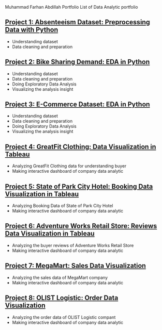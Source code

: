 Muhammad Farhan Abdillah Portfolio
List of Data Analytic portfolio 

## [Project 1: Absenteeism Dataset: Preprocessing Data with Python](https://github.com/farhanphame/Absenteeism_Dataset)
- Understanding dataset
- Data cleaning and preparation

## [Project 2: Bike Sharing Demand: EDA in Python](https://github.com/farhanphame/Bike_Sharing_Demand)
- Understanding dataset
- Data cleaning and preparation
- Doing Exploratory Data Analysis
- Visualizing the analysis insight

## [Project 3: E-Commerce Dataset: EDA in Python](https://github.com/farhanphame/E-Commerce_Dataset)
- Understanding dataset
- Data cleaning and preparation
- Doing Exploratory Data Analysis
- Visualizing the analysis insight

## [Project 4: GreatFit Clothing: Data Visualization in Tableau](https://public.tableau.com/app/profile/muhammad.farhan.abdillah/viz/GreatFitClothing-DataVisualizationProject/DashboardofGreeatFitClothing)
- Analyzing GreatFit Clothing data for understanding buyer
- Making interactive dashboard of company data analytic

## [Project 5: State of Park City Hotel: Booking Data Visualization in Tableau](https://public.tableau.com/app/profile/muhammad.farhan.abdillah/viz/HotelDataVisualizationProject/HotelBookingDashboard)
- Analyzing Booking Data of State of Park City Hotel
- Making interactive dashboard of company data analytic

## [Project 6: Adventure Works Retail Store: Reviews Data Visualization in Tableau](https://public.tableau.com/app/profile/muhammad.farhan.abdillah/viz/AdventureWorksRetailStore-DataVisualizationProject/SalesbyCityandSalesStats)
- Analyzing the buyer reviews of Adventure Works Retail Store
- Making interactive dashboard of company data analytic

## [Project 7: MegaMart: Sales Data Visualization](https://public.tableau.com/app/profile/muhammad.farhan.abdillah/viz/MegaMart-VisualizationProject/MegamartSalesDashboard)
- Analyzing the sales data of MegaMart company
- Making interactive dashboard of company data analytic

## [Project 8: OLIST Logistic: Order Data Visualization](https://public.tableau.com/app/profile/muhammad.farhan.abdillah/viz/OLISTLogisticProject-DataVisualization/OLISTLogisticDashboard)
- Analyzing the order data of OLIST Logistic compant
- Making interactive dashboard of company data analytic
